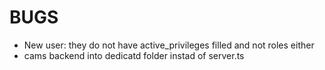 # BUGS

- New user: they do not have active_privileges filled and not roles either
- cams backend into dedicatd folder instad of server.ts

